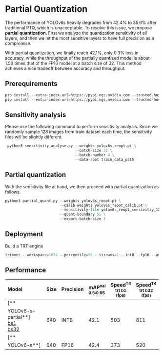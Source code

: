 # Partial Quantization

The performance of YOLOv6s heavily degrades from 42.4% to 35.6% after traditional PTQ, which is unacceptable. To resolve
this issue, we propose **partial quantization**. First we analyze the quantization sensitivity of all layers, and then
we let the most sensitive layers to have full precision as a compromise.

With partial quantization, we finally reach 42.1%, only 0.3% loss in accuracy, while the throughput of the partially
quantized model is about 1.56 times that of the FP16 model at a batch size of 32. This method achieves a nice tradeoff
between accuracy and throughput.

## Prerequirements

```python
pip install --extra-index-url=https://pypi.ngc.nvidia.com --trusted-host pypi.ngc.nvidia.com nvidia-pyindex
pip install --extra-index-url=https://pypi.ngc.nvidia.com --trusted-host pypi.ngc.nvidia.com pytorch_quantization
```

## Sensitivity analysis

Please use the following command to perform sensitivity analysis. Since we randomly sample 128 images from train dataset
each time, the sensitivity files will be slightly different.

```python
 python3 sensitivity_analyse.py --weights yolov6s_reopt.pt \
                                --batch-size 32 \
                                --batch-number 4 \
                                --data-root train_data_path
```

## Partial quantization

With the sensitivity file at hand, we then proceed with partial quantization as follows.

```python
python3 partial_quant.py --weights yolov6s_reopt.pt \
                         --calib-weights yolov6s_repot_calib.pt \
                         --sensitivity-file yolov6s_reopt_sensivitiy_128_calib.txt \
                         --quant-boundary 55 \
                         --export-batch-size 1
```

## Deployment

Build a TRT engine

```python
trtexec --workspace=1024 --percentile=99 --streams=1 --int8 --fp16 --avgRuns=10 --onnx=yolov6s_reopt_partial_bs1.sim.onnx --saveEngine=yolov6s_reopt_partial_bs1.sim.trt
```

## Performance

| Model           | Size        | Precision        |mAP<sup>val<br/>0.5:0.95 | Speed<sup>T4<br/>trt b1 <br/>(fps) | Speed<sup>T4<br/>trt b32 <br/>(fps) |
| :-------------- | ----------- | ----------- |:----------------------- | ---------------------------------------- | -----------------------------------|
| [**
YOLOv6-s-partial**] </br>[bs1](https://github.com/lippman1125/YOLOv6/releases/download/0.1.0/yolov6s_reopt_partial_bs1.sim.onnx) <br/>[bs32](https://github.com/lippman1125/YOLOv6/releases/download/0.1.0/yolov6s_reopt_partial_bs32.sim.onnx) <br/>| 640 | INT8         |42.1                     | 503                                      | 811                                |
| [**
YOLOv6-s**] | 640         | FP16         |42.4                     | 373                                      | 520                                |
